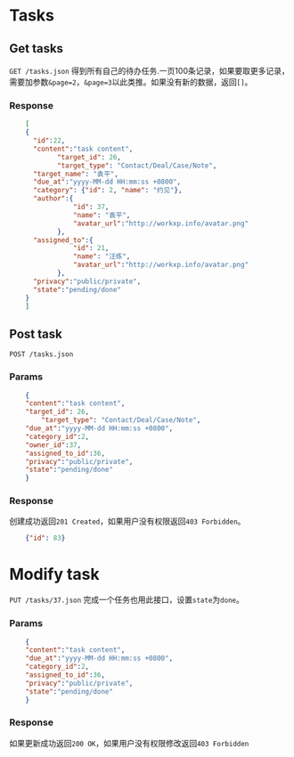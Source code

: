 # Tasks

## Get tasks

`GET /tasks.json` 得到所有自己的待办任务.一页100条记录，如果要取更多记录，需要加参数`&page=2`，`&page=3`以此类推。如果没有新的数据，返回`[]`。

### Response

```json
	[
    {
      "id":22,
      "content":"task content",
			"target_id": 26,
			"target_type": "Contact/Deal/Case/Note",
      "target_name": "袁平",
      "due_at":"yyyy-MM-dd HH:mm:ss +0800",
      "category": {"id": 2, "name": "约见"},
      "author":{
				"id": 37,
				"name": "袁平",
				"avatar_url":"http://workxp.info/avatar.png"
			},
      "assigned_to":{
				"id": 21,
				"name": "汪练",
				"avatar_url":"http://workxp.info/avatar.png"
			},
      "privacy":"public/private",
      "state":"pending/done"
    }
	]
```


## Post task

`POST /tasks.json`

### Params

```json
	{
    "content":"task content",
    "target_id": 26,
		"target_type": "Contact/Deal/Case/Note",
    "due_at":"yyyy-MM-dd HH:mm:ss +0800",
    "category_id":2,
    "owner_id":37,
    "assigned_to_id":36,
    "privacy":"public/private",
    "state":"pending/done"
	}
```

### Response
创建成功返回`201 Created`，如果用户没有权限返回`403 Forbidden`。  

```json
	{"id": 83}
```

# Modify task

`PUT /tasks/37.json` 完成一个任务也用此接口，设置`state`为`done`。

### Params

```json
	{
    "content":"task content",
    "due_at":"yyyy-MM-dd HH:mm:ss +0800",
    "category_id":2,
    "assigned_to_id":36,
    "privacy":"public/private",
    "state":"pending/done"
	}
```

### Response
如果更新成功返回`200 OK`，如果用户没有权限修改返回`403 Forbidden`


